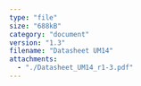 ```yaml
---
type: "file"
size: "688kB"
category: "document"
version: "1.3"
filename: "Datasheet UM14"
attachments:
  - "./Datasheet_UM14_r1-3.pdf"
---
```

